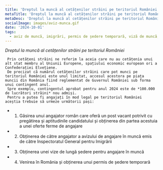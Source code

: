 ```yaml
---
title: 'Dreptul la muncã al cetãțenilor strãini pe teritoriul României'
metaTitle: 'Dreptul la muncã al cetãțenilor strãini pe teritoriul României'
metaDesc: 'Dreptul la muncã al cetãțenilor strãini pe teritoriul României: aviz de muncã, vizã de lungã ședere în scop de muncã, permis de ședere temporarã.'
socialImage: images/aviz-munca.gif
date: '2024-10-01'
tags:
  - aviz de muncã, imigrãri, permis de ședere temporarã, vizã de muncã, vizã de lungã ședere, IGI
---
```


*Dreptul la muncã al cetãțenilor strãini pe teritoriul României*

     Prin cetãțeni strãini ne referim la aceia care nu au cetãțenia unui alt stat membru al Uniunii Europene, spațiului economic european ori a Confederației Elvețiene. 
     De precizat cã numãrul cetãțenilor strãini care pot munci pe teritoriul României este unul limitat, accesul acestora pe piața muncii din România fiind reglementat de Guvernul României sub forma unui contingent anul.
     Spre exemplu, contingentul aprobat pentru anul 2024 este de *100.000 de lucrãtori strãini* nou admiși.
     Pentru a putea fi angajați în mod legal pe teritoriul României aceștia trebuie sã urmeze urmãtorii pași: 
- 1. Gãsirea unui angajator român care oferã un post vacant potrivit cu pregãtirea și aptitudinile candidatului și obținerea din partea acestuia a unei oferte ferme de angajare
- 2. Obținerea de cãtre angajator a avizului de angajare în muncã emis de cãtre Inspectoratul General pentru Imigrãrii
- 3. Obținerea unei vize de lungã ședere pentru angajare în muncã
- 4. Venirea în România și obținerea unui permis de ședere temporarã 
 
 
